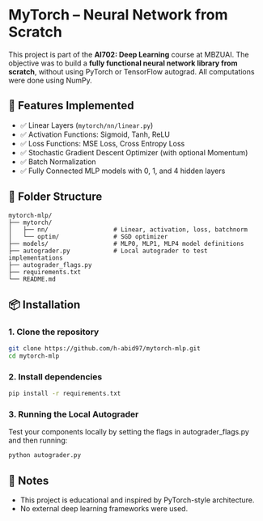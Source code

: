 # MyTorch – Neural Network from Scratch

This project is part of the **AI702: Deep Learning** course at MBZUAI. The objective was to build a **fully functional neural network library from scratch**, without using PyTorch or TensorFlow autograd. All computations were done using NumPy.

## 🧠 Features Implemented

- ✅ Linear Layers (`mytorch/nn/linear.py`)
- ✅ Activation Functions: Sigmoid, Tanh, ReLU
- ✅ Loss Functions: MSE Loss, Cross Entropy Loss
- ✅ Stochastic Gradient Descent Optimizer (with optional Momentum)
- ✅ Batch Normalization
- ✅ Fully Connected MLP models with 0, 1, and 4 hidden layers

## 📁 Folder Structure

```
mytorch-mlp/
├── mytorch/
│   ├── nn/                  # Linear, activation, loss, batchnorm
│   └── optim/               # SGD optimizer
├── models/                  # MLP0, MLP1, MLP4 model definitions
├── autograder.py            # Local autograder to test implementations
├── autograder_flags.py
├── requirements.txt
└── README.md
```


## 📦 Installation

### 1. Clone the repository
```bash
git clone https://github.com/h-abid97/mytorch-mlp.git
cd mytorch-mlp
```

### 2. Install dependencies
```bash
pip install -r requirements.txt
```


### 3. Running the Local Autograder
Test your components locally by setting the flags in autograder_flags.py and then running:
```bash
python autograder.py
```

## 📌 Notes
- This project is educational and inspired by PyTorch-style architecture.
- No external deep learning frameworks were used.
